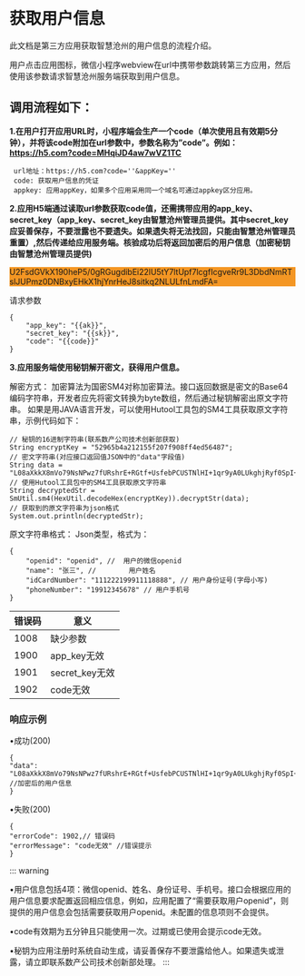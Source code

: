 # 获取用户信息

此文档是第三方应用获取智慧沧州的用户信息的流程介绍。

用户点击应用图标，微信小程序webview在url中携带参数跳转第三方应用，然后使用该参数请求智慧沧州服务端获取到用户信息。

## 调用流程如下：

**1.在用户打开应用URL时，小程序端会生产一个code（单次使用且有效期5分钟），并将该code附加在url参数中，参数名称为”code”。例如：https://h5.com?code=MHqiJD4aw7wVZ1TC** 

```
 url地址：https://h5.com?code=''&appKey=''
 code: 获取用户信息的凭证
 appkey: 应用appKey，如果多个应用采用同一个域名可通过appkey区分应用。
```

**2.应用H5端通过读取url参数获取code值，还需携带应用的app_key、secret_key（app_key、secret_key由智慧沧州管理员提供。其中secret_key应妥善保存，不要泄露也不要遗失。如果遗失将无法找回，只能由智慧沧州管理员重置）,然后传递给应用服务端。核验成功后将返回加密后的用户信息（加密秘钥由智慧沧州管理员提供)**

<Auth tip="请求地址">
    <div id="encryptInfo" style="background-color: #f49623">
        U2FsdGVkX190heP5/0gRGugdibEi22lU5tY7ltUpf7lcgfIcgveRr9L3DbdNmRTslJUPmz0DNBxyEHkX1hjYnrHeJ8sitkq2NLULfnLmdFA=
    </div>
</Auth>


请求参数

```
{
	"app_key": "{{ak}}",
	"secret_key": "{{sk}}",
	"code": "{{code}}"
}
```

**3.应用服务端使用秘钥解开密文，获得用户信息。**

解密方式： 加密算法为国密SM4对称加密算法。接口返回数据是密文的Base64编码字符串，开发者应先将密文转换为byte数组，然后通过秘钥解密出原文字符串。 如果是用JAVA语言开发，可以使用Hutool工具包的SM4工具获取原文字符串，示例代码如下：

```
// 秘钥的16进制字符串(联系数产公司技术创新部获取)
String encryptKey = "52965b4a212155f207f908ff4ed56487";
// 密文字符串(对应接口返回值JSON中的"data"字段值)
String data = "L08aXkkX8mVo79NsNPwz7fURshrE+RGtf+UsfebPCUSTNlHI+1qr9yA0LUkghjRyf0SpI+e0y6tbKGezV6QywOoNYzl8+zcNWEACQFAfU3CkLnOyfc5wxGTJWw4GWFiUcXeCR0zn6eFla4xRzXdDoA==";
// 使用Hutool工具包中的SM4工具获取原文字符串
String decryptedStr = SmUtil.sm4(HexUtil.decodeHex(encryptKey)).decryptStr(data);
// 获取到的原文字符串为json格式
System.out.println(decryptedStr);
```

原文字符串格式： Json类型，格式为：

```
{
    "openid": "openid", // 	用户的微信openid	
    "name": "张三", // 		用户姓名	
    "idCardNumber": "111222199911118888", // 用户身份证号(字母小写)
    "phoneNumber": "19912345678" // 用户手机号
}
```

| 错误码  | 意义           |
| ---- | ------------ |
| 1008 | 缺少参数         |
| 1900 | app_key无效    |
| 1901 | secret_key无效 |
| 1902 | code无效       |

### 响应示例

•成功(200)

```
{
"data": "L08aXkkX8mVo79NsNPwz7fURshrE+RGtf+UsfebPCUSTNlHI+1qr9yA0LUkghjRyf0SpI+e0y6tbKGezV6QywOoNYzl8+zcNWEACQFAfU3CkLnOyfc5wxGTJWw4GWFiUcXeCR0zn6eFla4xRzXdDoA==" //加密后的用户信息
}
```

•失败(200)

```
{
"errorCode": 1902,// 错误码
"errorMessage": "code无效" //错误提示
}
```
::: warning

•用户信息包括4项：微信openid、姓名、身份证号、手机号。接口会根据应用的用户信息要求配置返回相应信息，例如，应用配置了“需要获取用户openid”，则提供的用户信息会包括需要获取用户openid。未配置的信息项则不会提供。

•code有效期为五分钟且只能使用一次。过期或已使用会提示code无效。

•秘钥为应用注册时系统自动生成，请妥善保存不要泄露给他人。如果遗失或泄露，请立即联系数产公司技术创新部处理。
:::

